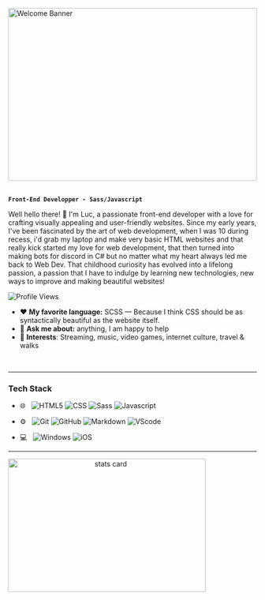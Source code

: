 <div style="position: relative;">
  <img style="width: 100%; height: 350px; object-fit: cover;" src="  https://media.discordapp.net/attachments/1155893920169988186/1187379631154798612/firefox_EZ6RssuocC.png" alt="Welcome Banner">
</div>
<br>



**`Front-End Developper - Sass/Javascript`**

Well hello there! 👋 I'm Luc, a passionate front-end developer with a love for crafting visually appealing and user-friendly websites. Since my early years, I've been fascinated by the art of web development, when I was 10 during recess, i'd grab my laptop and make very basic HTML websites and that really kick started my love for web development, that then turned into making bots for discord in C# but no matter what my heart always led me back to Web Dev. That childhood curiosity has evolved into a lifelong passion, a passion that I have to indulge by learning new technologies, new ways to improve and making beautiful websites!
<br>

<img src="https://komarev.com/ghpvc/?username=moonstruckdev&style=for-the-badge&color=orange" alt="Profile Views">

- :heart: **My favorite language:** SCSS — Because I think CSS should be as syntactically beautiful as the website itself.
- 💬 **Ask me about:** anything, I am happy to help
- 💜 **Interests**: Streaming, music, video games, internet culture, travel & walks

<br/>


---

### Tech Stack

- 🌐 &nbsp;
  ![HTML5](https://img.shields.io/badge/HTML5-E34F26?style=for-the-badge&logo=html5&logoColor=white)
  ![CSS](https://img.shields.io/badge/CSS-239120?&style=for-the-badge&logo=css3&logoColor=white)
  ![Sass]( 	https://img.shields.io/badge/Sass-CC6699?style=for-the-badge&logo=sass&logoColor=white)
  ![Javascript](https://img.shields.io/badge/JavaScript-F7DF1E?style=for-the-badge&logo=javascript&logoColor=black)

- ⚙️ &nbsp;
  ![Git](https://img.shields.io/badge/Git-F05032?style=for-the-badge&logo=git&logoColor=white)
  ![GitHub](https://img.shields.io/badge/GitHub-100000?style=for-the-badge&logo=github&logoColor=white)
  ![Markdown](https://img.shields.io/badge/Markdown-000000?style=for-the-badge&logo=markdown&logoColor=white)
  ![VScode](https://img.shields.io/badge/Visual_Studio_Code-0078D4?style=for-the-badge&logo=visual%20studio%20code&logoColor=white)
- 💻 &nbsp;
  ![Windows](https://img.shields.io/badge/Windows-0078D6?style=for-the-badge&logo=windows&logoColor=white)
  ![iOS](https://img.shields.io/badge/iOS-000000?style=for-the-badge&logo=ios&logoColor=white)
 
--- 
<p>
<a align= "center" href="https://github.com/dataonatangent">
  <img alt= "stats card" height="270px" width="400" src="https://github-readme-stats.vercel.app/api?username=moonstruckdev&theme=dracula&show_icons=true&count_private=true" />
</p>
<br/>
</div>


